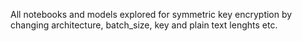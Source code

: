 All notebooks and models explored for symmetric key encryption by changing architecture, batch_size, key and plain text lenghts etc.